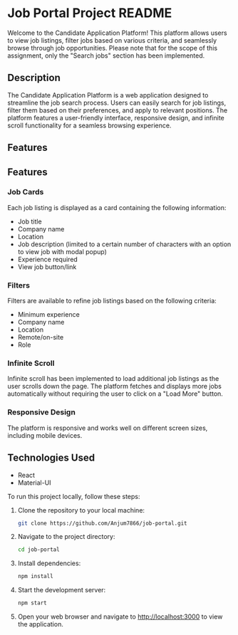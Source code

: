 # Job Portal Project README

Welcome to the Candidate Application Platform! This platform allows users to view job listings, filter jobs based on various criteria, and seamlessly browse through job opportunities. Please note that for the scope of this assignment, only the "Search jobs" section has been implemented.

## Description

The Candidate Application Platform is a web application designed to streamline the job search process. Users can easily search for job listings, filter them based on their preferences, and apply to relevant positions. The platform features a user-friendly interface, responsive design, and infinite scroll functionality for a seamless browsing experience.


## Features

## Features

### Job Cards

Each job listing is displayed as a card containing the following information:
- Job title
- Company name
- Location
- Job description (limited to a certain number of characters with an option to view job with modal popup)
- Experience required
- View job button/link

### Filters

Filters are available to refine job listings based on the following criteria:
- Minimum experience
- Company name
- Location
- Remote/on-site
- Role

### Infinite Scroll

Infinite scroll has been implemented to load additional job listings as the user scrolls down the page. The platform fetches and displays more jobs automatically without requiring the user to click on a "Load More" button.

### Responsive Design

The platform is responsive and works well on different screen sizes, including mobile devices.


## Technologies Used

- React
- Material-UI

To run this project locally, follow these steps:

1. Clone the repository to your local machine:

    ```bash
    git clone https://github.com/Anjum7866/job-portal.git
    ```

2. Navigate to the project directory:

    ```bash
    cd job-portal
    ```

3. Install dependencies:

    ```bash
    npm install
    ```

4. Start the development server:

    ```bash
    npm start
    ```

5. Open your web browser and navigate to [http://localhost:3000](http://localhost:3000) to view the application.


